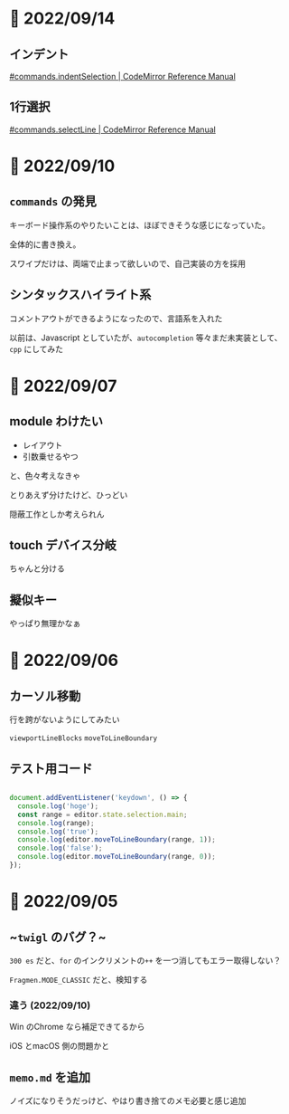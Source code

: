 # 📝 2022/09/14

## インデント

[#commands.indentSelection | CodeMirror Reference Manual](https://codemirror.net/docs/ref/#commands.indentSelection)


## 1行選択

[#commands.selectLine | CodeMirror Reference Manual](https://codemirror.net/docs/ref/#commands.selectLine)


# 📝 2022/09/10

## `commands` の発見

キーボード操作系のやりたいことは、ほぼできそうな感じになっていた。

全体的に書き換え。

スワイプだけは、両端で止まって欲しいので、自己実装の方を採用

## シンタックスハイライト系

コメントアウトができるようになったので、言語系を入れた

以前は、Javascript としていたが、`autocompletion` 等々まだ未実装として、`cpp` にしてみた

# 📝 2022/09/07

## module わけたい

- レイアウト
- 引数乗せるやつ

と、色々考えなきゃ

とりあえず分けたけど、ひっどい

隠蔽工作としか考えられん

## touch デバイス分岐

ちゃんと分ける

## 擬似キー

やっぱり無理かなぁ

# 📝 2022/09/06

## カーソル移動

行を跨がないようにしてみたい

`viewportLineBlocks`
`moveToLineBoundary`

## テスト用コード

``` .js

document.addEventListener('keydown', () => {
  console.log('hoge');
  const range = editor.state.selection.main;
  console.log(range);
  console.log('true');
  console.log(editor.moveToLineBoundary(range, 1));
  console.log('false');
  console.log(editor.moveToLineBoundary(range, 0));
});

```

# 📝 2022/09/05

## ~`twigl` のバグ？~

`300 es` だと、`for` のインクリメントの`++` を一つ消してもエラー取得しない？

`Fragmen.MODE_CLASSIC` だと、検知する

### 違う (2022/09/10)

Win のChrome なら補足できてるから

iOS とmacOS 側の問題かと



## `memo.md` を追加

ノイズになりそうだっけど、やはり書き捨てのメモ必要と感じ追加
